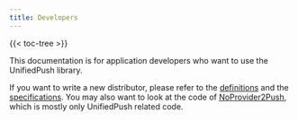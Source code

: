 ```yaml
---
title: Developers
---
```


{{< toc-tree >}}

This documentation is for application developers who want to use the UnifiedPush library.

If you want to write a new distributor, please refer to the [definitions](/spec/definitions/) and the [specifications](/spec/android/). You may also want to look at the code of [NoProvider2Push](/users/distributors/np2p/), which is mostly only UnifiedPush related code.
